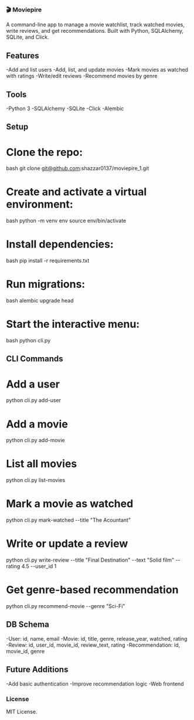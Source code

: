 ### 🎬 Moviepire
A command-line app to manage a movie watchlist, track watched movies, write reviews, and get recommendations. Built with Python, SQLAlchemy, SQLite, and Click.

##  Features
-Add and list users
-Add, list, and update movies
-Mark movies as watched with ratings
-Write/edit reviews
-Recommend movies by genre

##  Tools
-Python 3
-SQLAlchemy
-SQLite
-Click
-Alembic

## Setup
# Clone the repo:
bash
git clone git@github.com:shazzar0137/moviepire_1.git

# Create and activate a virtual environment:
bash
python -m venv env
source env/bin/activate

# Install dependencies:
bash
pip install -r requirements.txt

# Run migrations:
bash
alembic upgrade head

# Start the interactive menu:
bash
python cli.py

## CLI Commands

# Add a user
python cli.py add-user

# Add a movie
python cli.py add-movie

# List all movies
python cli.py list-movies

# Mark a movie as watched
python cli.py mark-watched --title "The Acountant"

# Write or update a review
python cli.py write-review --title "Final Destination" --text "Solid film" --rating 4.5 --user_id 1

# Get genre-based recommendation
python cli.py recommend-movie --genre "Sci-Fi"

## DB Schema
-User: id, name, email
-Movie: id, title, genre, release_year, watched, rating
-Review: id, user_id, movie_id, review_text, rating
-Recommendation: id, movie_id, genre

## Future Additions
-Add basic authentication
-Improve recommendation logic
-Web frontend 


### License
MIT License.